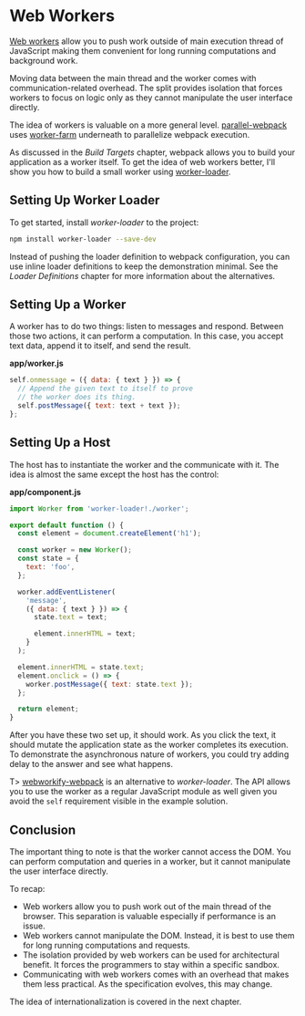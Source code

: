 # Web Workers

[Web workers](https://developer.mozilla.org/en-US/docs/Web/API/Web_Workers_API) allow you to push work outside of main execution thread of JavaScript making them convenient for long running computations and background work.

Moving data between the main thread and the worker comes with communication-related overhead. The split provides isolation that forces workers to focus on logic only as they cannot manipulate the user interface directly.

The idea of workers is valuable on a more general level. [parallel-webpack](https://www.npmjs.com/package/parallel-webpack) uses [worker-farm](https://www.npmjs.com/package/worker-farm) underneath to parallelize webpack execution.

As discussed in the *Build Targets* chapter, webpack allows you to build your application as a worker itself. To get the idea of web workers better, I'll show you how to build a small worker using [worker-loader](https://www.npmjs.com/package/worker-loader).

## Setting Up Worker Loader

To get started, install *worker-loader* to the project:

```bash
npm install worker-loader --save-dev
```

Instead of pushing the loader definition to webpack configuration, you can use inline loader definitions to keep the demonstration minimal. See the *Loader Definitions* chapter for more information about the alternatives.

## Setting Up a Worker

A worker has to do two things: listen to messages and respond. Between those two actions, it can perform a computation. In this case, you accept text data, append it to itself, and send the result.

**app/worker.js**

```javascript
self.onmessage = ({ data: { text } }) => {
  // Append the given text to itself to prove
  // the worker does its thing.
  self.postMessage({ text: text + text });
};
```

## Setting Up a Host

The host has to instantiate the worker and the communicate with it. The idea is almost the same except the host has the control:

**app/component.js**

```javascript
import Worker from 'worker-loader!./worker';

export default function () {
  const element = document.createElement('h1');

  const worker = new Worker();
  const state = {
    text: 'foo',
  };

  worker.addEventListener(
    'message',
    ({ data: { text } }) => {
      state.text = text;

      element.innerHTML = text;
    }
  );

  element.innerHTML = state.text;
  element.onclick = () => {
    worker.postMessage({ text: state.text });
  };

  return element;
}
```

After you have these two set up, it should work. As you click the text, it should mutate the application state as the worker completes its execution. To demonstrate the asynchronous nature of workers, you could try adding delay to the answer and see what happens.

T> [webworkify-webpack](https://www.npmjs.com/package/webworkify-webpack) is an alternative to *worker-loader*. The API allows you to use the worker as a regular JavaScript module as well given you avoid the `self` requirement visible in the example solution.

## Conclusion

The important thing to note is that the worker cannot access the DOM. You can perform computation and queries in a worker, but it cannot manipulate the user interface directly.

To recap:

* Web workers allow you to push work out of the main thread of the browser. This separation is valuable especially if performance is an issue.
* Web workers cannot manipulate the DOM. Instead, it is best to use them for long running computations and requests.
* The isolation provided by web workers can be used for architectural benefit. It forces the programmers to stay within a specific sandbox.
* Communicating with web workers comes with an overhead that makes them less practical. As the specification evolves, this may change.

The idea of internationalization is covered in the next chapter.
